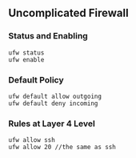 ## Uncomplicated Firewall

### Status and Enabling
```
ufw status
ufw enable
```

### Default Policy
```
ufw default allow outgoing
ufw default deny incoming
```

### Rules at Layer 4 Level
```
ufw allow ssh
ufw allow 20 //the same as ssh
```

